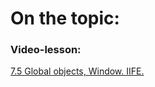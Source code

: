 # On the topic:

### Video-lesson:

[7.5 Global objects, Window. IIFE.](https://go.skillbox.ru/profession/profession-fullstack-js/js/f83d74fe-9349-4525-a69c-816fc03e9201/videolesson)
